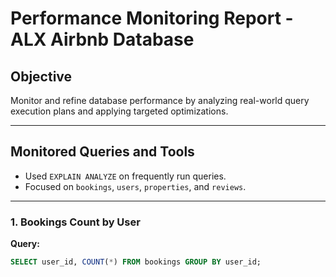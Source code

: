 # Performance Monitoring Report - ALX Airbnb Database

## Objective

Monitor and refine database performance by analyzing real-world query execution plans and applying targeted optimizations.

---

## Monitored Queries and Tools

- Used `EXPLAIN ANALYZE` on frequently run queries.
- Focused on `bookings`, `users`, `properties`, and `reviews`.

---

### 1. Bookings Count by User

**Query:**
```sql
SELECT user_id, COUNT(*) FROM bookings GROUP BY user_id;
